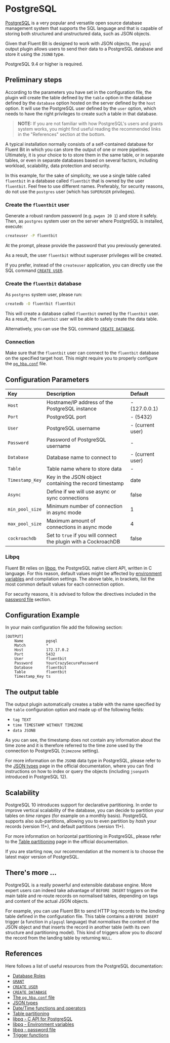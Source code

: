 # PostgreSQL

[PostgreSQL](https://www.postgresql.org) is a very popular and versatile open source database management system that supports the SQL language and that is capable of storing both structured and unstructured data, such as JSON objects.

Given that Fluent Bit is designed to work with JSON objects, the `pgsql` output plugin allows users to send their data to a PostgreSQL database and store it using the `JSONB` type.

PostgreSQL 9.4 or higher is required.

## Preliminary steps

According to the parameters you have set in the configuration file, the plugin will create the table defined by the `table` option in the database defined by the `database` option hosted on the server defined by the `host` option. It will use the PostgreSQL user defined by the `user` option, which needs to have the right privileges to create such a table in that database.

> **NOTE:** If you are not familiar with how PostgreSQL's users and grants system works, you might find useful reading the recommended links in the "References" section at the bottom.

A typical installation normally consists of a self-contained database for Fluent Bit in which you can store the output of one or more pipelines. Ultimately, it is your choice to to store them in the same table, or in separate tables, or even in separate databases based on several factors, including workload, scalability, data protection and security.

In this example, for the sake of simplicity, we use a single table called `fluentbit` in a database called `fluentbit` that is owned by the user `fluentbit`. Feel free to use different names. Preferably, for security reasons, do not use the `postgres` user \(which has `SUPERUSER` privileges\).

### Create the `fluentbit` user

Generate a robust random password \(e.g. `pwgen 20 1`\) and store it safely. Then, as `postgres` system user on the server where PostgreSQL is installed, execute:

```bash
createuser -P fluentbit
```

At the prompt, please provide the password that you previously generated.

As a result, the user `fluentbit` without superuser privileges will be created.

If you prefer, instead of the `createuser` application, you can directly use the SQL command [`CREATE USER`](https://www.postgresql.org/docs/current/sql-createuser.html).

### Create the `fluentbit` database

As `postgres` system user, please run:

```bash
createdb -O fluentbit fluentbit
```

This will create a database called `fluentbit` owned by the `fluentbit` user. As a result, the `fluentbit` user will be able to safely create the data table.

Alternatively, you can use the SQL command [`CREATE DATABASE`](https://www.postgresql.org/docs/current/sql-createdatabase.html).

### Connection

Make sure that the `fluentbit` user can connect to the `fluentbit` database on the specified target host. This might require you to properly configure the [`pg_hba.conf`](https://www.postgresql.org/docs/current/auth-pg-hba-conf.html) file.

## Configuration Parameters

| Key | Description | Default |
| :--- | :--- | :--- |
| `Host` | Hostname/IP address of the PostgreSQL instance | - \(127.0.0.1\) |
| `Port` | PostgreSQL port | - \(5432\) |
| `User` | PostgreSQL username | - \(current user\) |
| `Password` | Password of PostgreSQL username | - |
| `Database` | Database name to connect to | - \(current user\) |
| `Table` | Table name where to store data | - |
| `Timestamp_Key` | Key in the JSON object containing the record timestamp | date |
| `Async` | Define if we will use async or sync connections | false |
| `min_pool_size` | Minimum number of connection in async mode | 1 |
| `max_pool_size` | Maximum amount of connections in async mode | 4 |
| `cockroachdb` | Set to `true` if you will connect the plugin with a CockroachDB | false |

### Libpq

Fluent Bit relies on [libpq](https://www.postgresql.org/docs/current/libpq.html), the PostgreSQL native client API, written in C language. For this reason, default values might be affected by [environment variables](https://www.postgresql.org/docs/current/libpq-envars.html) and compilation settings. The above table, in brackets, list the most common default values for each connection option.

For security reasons, it is advised to follow the directives included in the [password file](https://www.postgresql.org/docs/current/libpq-pgpass.html) section.

## Configuration Example

In your main configuration file add the following section:

```text
[OUTPUT]
    Name          pgsql
    Match         *
    Host          172.17.0.2
    Port          5432
    User          fluentbit
    Password      YourCrazySecurePassword
    Database      fluentbit
    Table         fluentbit
    Timestamp_Key ts
```

## The output table

The output plugin automatically creates a table with the name specified by the `table` configuration option and made up of the following fields:

* `tag TEXT`
* `time TIMESTAMP WITHOUT TIMEZONE`
* `data JSONB`

As you can see, the timestamp does not contain any information about the time zone and it is therefore referred to the time zone used by the connection to PostgreSQL \(`timezone` setting\).

For more information on the `JSONB` data type in PostgreSQL, please refer to the [JSON types](https://www.postgresql.org/docs/current/datatype-json.html) page in the official documentation, where you can find instructions on how to index or query the objects \(including `jsonpath` introduced in PostgreSQL 12\).

## Scalability

PostgreSQL 10 introduces support for declarative partitioning. In order to improve vertical scalability of the database, you can decide to partition your tables on _time ranges_ \(for example on a monthly basis\). PostgreSQL supports also sub-partitions, allowing you to even partition by _hash_ your records \(version 11+\), and default partitions \(version 11+\).

For more information on horizontal partitioning in PostgreSQL, please refer to the [Table partitioning](https://www.postgresql.org/docs/current/ddl-partitioning.html) page in the official documentation.

If you are starting now, our recommendation at the moment is to choose the latest major version of PostgreSQL.

## There's more ...

PostgreSQL is a really powerful and extensible database engine. More expert users can indeed take advantage of `BEFORE INSERT` triggers on the main table and re-route records on normalised tables, depending on tags and content of the actual JSON objects.

For example, you can use Fluent Bit to send HTTP log records to the _landing_ table defined in the configuration file. This table contains a `BEFORE INSERT` trigger \(a function in `plpgsql` language\) that _normalises_ the content of the JSON object and that inserts the record in another table \(with its own structure and partitioning model\). This kind of triggers allow you to _discard_ the record from the landing table by returning `NULL`.

## References

Here follows a list of useful resources from the PostgreSQL documentation:

* [Database Roles](https://www.postgresql.org/docs/current/user-manag.html)
* [`GRANT`](https://www.postgresql.org/docs/current/sql-grant.html)
* [`CREATE USER`](https://www.postgresql.org/docs/current/sql-createuser.html)
* [`CREATE DATABASE`](https://www.postgresql.org/docs/current/sql-createdatabase.html)
* [The `pg_hba.conf` file](https://www.postgresql.org/docs/current/auth-pg-hba-conf.html)
* [JSON types](https://www.postgresql.org/docs/current/datatype-json.html)
* [Date/Time functions and operators](https://www.postgresql.org/docs/current/functions-datetime.html)
* [Table partitioning](https://www.postgresql.org/docs/current/ddl-partitioning.html)
* [libpq - C API for PostgreSQL](https://www.postgresql.org/docs/current/libpq.html)
* [libpq - Environment variables](https://www.postgresql.org/docs/current/libpq-envars.html)
* [libpq - password file](https://www.postgresql.org/docs/current/libpq-pgpass.html)
* [Trigger functions](https://www.postgresql.org/docs/current/plpgsql-trigger.html)

